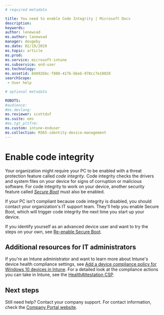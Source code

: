 ```yaml
---
# required metadata

title: You need to enable Code Integrity | Microsoft Docs
description:
keywords:
author: lenewsad
ms.author: lanewsad
manager: dougeby
ms.date: 02/19/2019
ms.topic: article
ms.prod:
ms.service: microsoft-intune
ms.subservice: end-user
ms.technology:
ms.assetid: 84892bbc-f888-417b-bbeb-978cc7e10028
searchScope:
 - User help

# optional metadata

ROBOTS:  
#audience:
#ms.devlang:
ms.reviewer: scottduf
ms.suite: ems
#ms.tgt_pltfrm:
ms.custom: intune-enduser
ms.collection: M365-identity-device-management
---
```


# Enable code integrity

Your organization might require your PC to be enabled with a threat protection feature called *code integrity*. Code integrity checks the drivers and system files on your device for signs of corruption or malicious software. For code integrity to work on your device, another security feature called [*Secure Boot*](https://docs.microsoft.com/windows/security/information-protection/secure-the-windows-10-boot-process#secure-boot) must also be enabled.

If your PC isn't compliant because code integrity is disabled, you should contact your organization's IT support team. They'll help you enable Secure Boot, which will trigger code integrity the next time you start up your device.

If you identify yourself as an advanced device user and want to try the steps on your own, see [Re-enable Secure Boot](https://docs.microsoft.com/windows-hardware/manufacture/desktop/disabling-secure-boot#re-enable-secure-boot).

## Additional resources for IT administrators

If you're an Intune administrator and want to learn more about Intune's device health compliance settings, see [Add a device compliance policy for Windows 10 devices in Intune](https://docs.microsoft.com/intune/protect/compliance-policy-create-windows). For a detailed look at the compliance actions you can take in Intune, see the [HealthAttestation CSP](https://docs.microsoft.com/windows/client-management/mdm/healthattestation-csp#step-8-take-appropriate-policy-action-based-on-evaluation-results).  

## Next steps

Still need help? Contact your company support. For contact information, check the [Company Portal website](https://go.microsoft.com/fwlink/?linkid=2010980).
